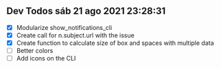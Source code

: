## Dev Todos sáb 21 ago 2021 23:28:31

-   [x] Modularize show_notifications_cli
-   [x] Create call for n.subject.url with the issue
-   [x] Create function to calculate size of box and spaces with multiple data
-   [ ] Better colors
-   [ ] Add icons on the CLI
